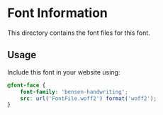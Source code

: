 # Font Information

This directory contains the font files for this font.

## Usage

Include this font in your website using:
```css
@font-face {
    font-family: 'bensen-handwriting';
    src: url('FontFile.woff2') format('woff2');
}
```
